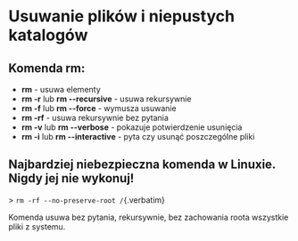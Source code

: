 # Usuwanie plików i niepustych katalogów

## Komenda **rm**:

-   **rm** - usuwa elementy
-   **rm -r** lub **rm --recursive** - usuwa rekursywnie
-   **rm -f** lub **rm --force** - wymusza usuwanie
-   **rm -rf** - usuwa rekursywnie bez pytania
-   **rm -v** lub **rm --verbose** - pokazuje potwierdzenie usunięcia
-   **rm -i** lub **rm --interactive** - pyta czy usunąć poszczególne
    pliki

## Najbardziej niebezpieczna komenda w Linuxie. Nigdy jej nie wykonuj!

\> `rm -rf --no-preserve-root /`{.verbatim}

Komenda usuwa bez pytania, rekursywnie, bez zachowania roota wszystkie
pliki z systemu.
